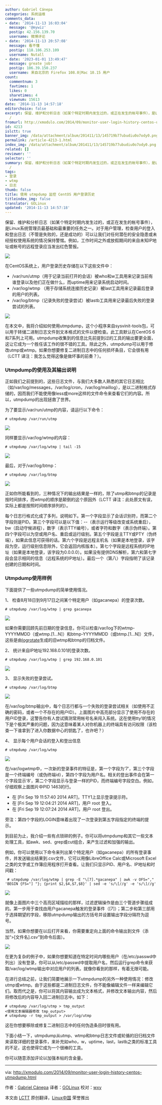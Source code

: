 ```yaml
---
author: Gabriel Cánepa
categories: 系统运维
comments_data:
- date: '2014-11-13 16:03:04'
  message: '@mywiz'
  postip: 42.156.139.70
  username: 微博评论
- date: '2014-11-13 20:57:08'
  message: 看不懂
  postip: 118.186.253.109
  username: Nutall
- date: '2023-01-01 13:49:47'
  message: greate job!
  postip: 106.39.150.237
  username: 来自北京的 Firefox 108.0|Mac 10.15 用户
count:
  commentnum: 3
  favtimes: 1
  likes: 0
  sharetimes: 4
  viewnum: 15613
date: '2014-11-13 14:57:18'
editorchoice: false
excerpt: 保留、维护和分析日志（如某个特定时期内发生过的，或正在发生的帐号事件），是Linux系统管理员最基础和最重要的任务之一。对于用户管理，检查用户的登入和登出日志（不管是失败的，还是成功的）可以让我们对任何潜在的安全隐患或未经授权使用系统的情况保持警惕。例如，工作时间之外或放假期间的来自未知IP地址或帐号的远程登录应当发出红色警报。  在CentOS系统上，用户登录历史存储在以下这些文件中：  /var/run/utmp（用于记录当前打开的会话）被who和w工具用来记录当前有谁登录以及他们正在做什么，而uptime用来记录系统启动时间。
  /
fromurl: http://xmodulo.com/2014/09/monitor-user-login-history-centos-utmpdump.html
id: 4213
islctt: true
banner_img: /data/attachment/album/201411/13/145719b77ubudiu0o7ody0.png
permalink: /article-4213-1.html
index_img: /data/attachment/album/201411/13/145719b77ubudiu0o7ody0.png.thumb.jpg
related: []
reviewer: ''
selector: ''
summary: 保留、维护和分析日志（如某个特定时期内发生过的，或正在发生的帐号事件），是Linux系统管理员最基础和最重要的任务之一。对于用户管理，检查用户的登入和登出日志（不管是失败的，还是成功的）可以让我们对任何潜在的安全隐患或未经授权使用系统的情况保持警惕。例如，工作时间之外或放假期间的来自未知IP地址或帐号的远程登录应当发出红色警报。  在CentOS系统上，用户登录历史存储在以下这些文件中：  /var/run/utmp（用于记录当前打开的会话）被who和w工具用来记录当前有谁登录以及他们正在做什么，而uptime用来记录系统启动时间。
  /
tags:
- 登录
- wtmp
- 日志
thumb: false
title: 使用 utmpdump 监控 CentOS 用户登录历史
titleindex_img: false
translator: GOLinux
updated: '2014-11-13 14:57:18'
---
```


保留、维护和分析日志（如某个特定时期内发生过的，或正在发生的帐号事件），是Linux系统管理员最基础和最重要的任务之一。对于用户管理，检查用户的登入和登出日志（不管是失败的，还是成功的）可以让我们对任何潜在的安全隐患或未经授权使用系统的情况保持警惕。例如，工作时间之外或放假期间的来自未知IP地址或帐号的远程登录应当发出红色警报。


![](/data/attachment/album/201411/13/145719b77ubudiu0o7ody0.png)


在CentOS系统上，用户登录历史存储在以下这些文件中：


* /var/run/utmp（用于记录当前打开的会话）被who和w工具用来记录当前有谁登录以及他们正在做什么，而uptime用来记录系统启动时间。
* /var/log/wtmp （用于存储系统连接历史记录）被last工具用来记录最后登录的用户的列表。
* /var/log/btmp（记录失败的登录尝试）被lastb工具用来记录最后失败的登录尝试的列表。


![](/data/attachment/album/201411/13/145721ob4wg3jsbus4uj2s.png)


在本文中，我将介绍如何使用utmpdump，这个小程序来自sysvinit-tools包，可以用于转储二进制日志文件到文本格式的文件以便检查。此工具默认在CentOS 6和7系列上可用。utmpdump收集到的信息比先前提到过的工具的输出要更全面，这让它成为一个胜任该工作的很不错的工具。除此之外，utmpdump可以用于修改utmp或wtmp。如果你想要修复二进制日志中的任何损坏条目，它会很有用（LCTT 译注：我怎么觉得这像是做坏事的前奏？）。


### Utmpdump的使用及其输出说明


正如我们之前提到的，这些日志文件，与我们大多数人熟悉的其它日志相比（如/var/log/messages，/var/log/cron，/var/log/maillog），是以二进制格式存储的，因而我们不能使用像less或more这样的文件命令来查看它们的内容。所以，utmpdump的出现拯救了世界。


为了要显示/var/run/utmp的内容，请运行以下命令：



```
# utmpdump /var/run/utmp 

```

![](/data/attachment/album/201411/13/145724xttckx9k9bc0k6bu.jpg)


同样要显示/var/log/wtmp的内容：



```
# utmpdump /var/log/wtmp | tail -15

```

![](/data/attachment/album/201411/13/145726qep2eeeevbax2v8x.jpg)


最后，对于/var/log/btmp：



```
# utmpdump /var/log/btmp 

```

![](/data/attachment/album/201411/13/145728kxnzmeezxm3mzd7r.jpg)


正如你所能看到的，三种情况下的输出结果是一样的，除了utmp和btmp的记录是按时间排序，而wtmp的顺序是颠倒的这个原因外（LCTT 译注：此处原文有误，实际上都是按照时间顺序排列的）。


每个日志行格式化成了多列，说明如下。第一个字段显示了会话识别符，而第二个字段则是PID。第三个字段可以是以下值：--（表示运行等级改变或系统重启），bw（启动守候进程），数字（表示TTY编号），或者字符和数字（表示伪终端）。第四个字段可以为空或用户名、重启或运行级别。第五个字段是主TTY或PTY（伪终端），如果此信息可获得的话。第六个字段是远程主机名（如果是本地登录，该字段为空，运行级别信息除外，它会返回内核版本）。第七个字段是远程系统的IP地址（如果是本地登录，该字段为0.0.0.0）。如果没有提供DNS解析，第六和第七字段会显示相同的信息（远程系统的IP地址）。最后一个（第八）字段指明了该记录创建的日期和时间。


### Utmpdump使用样例


下面提供了一些utmpdump的简单使用情况。


1、 检查8月18日到9月17日之间某个特定用户（如gacanepa）的登录次数。



```
# utmpdump /var/log/wtmp | grep gacanepa 

```

![](/data/attachment/album/201411/13/145730l6x6htktwv6uuxj9.jpg)


如果你需要回顾先前日期的登录信息，你可以检查/var/log下的wtmp-YYYYMMDD（或wtmp.[1...N]）和btmp-YYYYMMDD（或btmp.[1...N]）文件，这些是由[logrotate](http://linux.cn/article-4126-1.html)生成的旧wtmp和btmp的归档文件。


2、 统计来自IP地址192.168.0.101的登录次数。



```
# utmpdump /var/log/wtmp | grep 192.168.0.101 

```

![](/data/attachment/album/201411/13/145733ploxjx2ol044jbjo.jpg)


3、 显示失败的登录尝试。



```
# utmpdump /var/log/btmp 

```

![](/data/attachment/album/201411/13/145735u7wo93e2667p9kew.jpg)


在/var/log/btmp输出中，每个日志行都与一个失败的登录尝试相关（如使用不正确的密码，或者一个不存在的用户ID）。上面图片中高亮部分显示了使用不存在的用户ID登录，这警告你有人尝试猜测常用帐号名来闯入系统。这在使用tty1的情况下是个极其严重的问题，因为这意味着某人对你机器上的终端具有访问权限（该检查一下谁拿到了进入你数据中心的钥匙了，也许吧？）


4、 显示每个用户会话的登入和登出信息



```
# utmpdump /var/log/wtmp 

```

![](/data/attachment/album/201411/13/145738l9epehhc55u9hpm8.jpg)


在/var/logwtmp中，一次新的登录事件的特征是，第一个字段为‘7’，第三个字段是一个终端编号（或伪终端id），第四个字段为用户名。相关的登出事件会在第一个字段显示‘8’，第二个字段显示与登录一样的PID，而终端编号字段空白。例如，仔细观察上面图片中PID 1463的行。


* 在 [Fri Sep 19 11:57:40 2014 ART]，TTY1上显示登录提示符。
* 在 [Fri Sep 19 12:04:21 2014 ART]，用户 root 登入。
* 在 [Fri Sep 19 12:07:24 2014 ART]，用户 root 登出。


旁注：第四个字段的LOGIN意味着出现了一次登录到第五字段指定的终端的提示。


到目前为止，我介绍一些有点琐碎的例子。你可以将utmpdump和其它一些文本处理工具，如awk、sed、grep或cut组合，来产生过滤和加强的输出。


例如，你可以使用以下命令来列出某个特定用户（如gacanepa）的所有登录事件，并发送输出结果到.csv文件，它可以用像LibreOffice Calc或Microsoft Excel之类的文字或工作簿应用程序打开查看。让我们只显示PID、用户名、IP地址和时间戳：



```
 # utmpdump /var/log/wtmp | grep -E "\[7].*gacanepa" | awk -v OFS="," 'BEGIN {FS="] "}; {print $2,$4,$7,$8}' | sed -e 's/\[//g' -e 's/\]//g' 

```

![](/data/attachment/album/201411/13/145740tyfkkj9nk4j94n1b.jpg)


就像上面图片中三个高亮区域描绘的那样，过滤逻辑操作是由三个管道步骤组成的。第一步用于查找由用户gacanepa触发的登录事件（[7]）；第二步和第三部用于选择期望的字段，移除utmpdump输出的方括号并设置输出字段分隔符为逗号。


当然，如果你想要在以后打开来看，你需要重定向上面的命令输出到文件（添加“>[文件名].csv”到命令后面）。


![](/data/attachment/album/201411/13/145742dmxxv21223vm1s2v.jpg)


在更为复杂的例子中，如果你想要知道在特定时间内哪些用户（在/etc/passwd中列出）没有登录，你可以从/etc/passwd中提取用户名，然后运行grep命令来获取/var/log/wtmp输出中对应用户的列表。就像你看到的那样，有着无限可能。


在进行总结之前，让我们简要地展示一下utmpdump的另外一种使用情况：修改utmp或wtmp。由于这些都是二进制日志文件，你不能像编辑文件一样来编辑它们。取而代之是，你可以将其内容输出成为文本格式，并修改文本输出内容，然后将修改后的内容导入回二进制日志中。如下：



```
# utmpdump /var/log/utmp > tmp_output
<使用文本编辑器修改 tmp_output>
# utmpdump -r tmp_output > /var/log/utmp 

```

这在你想要移除或修复二进制日志中的任何伪造条目时很有用。


下面小结一下，utmpdump从utmp、wtmp和btmp日志文件或轮循的旧归档文件来读取详细的登录事件，来补充如who，w，uptime，last，lastb之类的标准工具的不足，这也使得它成为一个很棒的工具。


你可以随意添加评论以加强本帖的含金量。




---


via: <http://xmodulo.com/2014/09/monitor-user-login-history-centos-utmpdump.html>


作者：[Gabriel Cánepa](http://xmodulo.com/author/gabriel) 译者：[GOLinux](https://github.com/GOLinux) 校对：[wxy](https://github.com/wxy)


本文由 [LCTT](https://github.com/LCTT/TranslateProject) 原创翻译，[Linux中国](http://linux.cn/) 荣誉推出